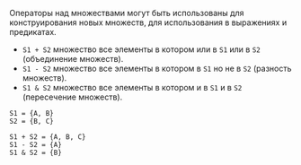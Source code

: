 Операторы над множествами могут быть использованы для конструирования новых множеств,
для использования в выражениях и предикатах.

- ```S1 + S2``` множество все элементы в котором или в ```S1``` или в ```S2``` (объединение множеств).
- ```S1 - S2``` множество все элементы в котором в ```S1``` но не в ```S2``` (разность множеств).
- ```S1 & S2``` множество все элементы в котором и в ```S1``` и в ```S2``` (пересечение множеств).

```
S1 = {A, B}
S2 = {B, C}

S1 + S2 = {A, B, C}
S1 - S2 = {A}
S1 & S2 = {B}
```

